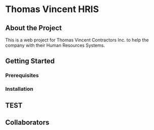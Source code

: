 # Thomas Vincent HRIS

## About the Project

This is a web project for Thomas Vincent Contractors Inc. to help the company with their Human Resources Systems. 

## Getting Started

### Prerequisites

### Installation

## TEST

## Collaborators